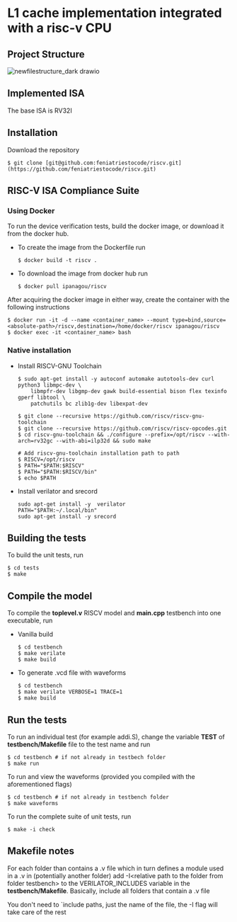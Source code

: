 # L1 cache implementation integrated with a risc-v CPU

## Project Structure
  ![newfilestructure_dark drawio](https://github.com/feniatriestocode/l1-cache-riscv/assets/96126980/063d04ae-3f19-41b6-a2a6-911a1bfe80c3)

## Implemented ISA
The base ISA is RV32I

## Installation
Download the repository
```
$ git clone [git@github.com:feniatriestocode/riscv.git](https://github.com/feniatriestocode/riscv.git)
```

## RISC-V ISA Compliance Suite

### Using Docker
To run the device verification tests, build the docker image, or download it from the docker hub.

* To create the image from the Dockerfile run
	```
	$ docker build -t riscv .
	```

* To download the image from docker hub run
	```
	$ docker pull ipanagou/riscv
	```

After acquiring the docker image in either way, create the container with the following instructions
```
$ docker run -it -d --name <container_name> --mount type=bind,source=<absolute-path>/riscv,destination=/home/docker/riscv ipanagou/riscv
$ docker exec -it <container_name> bash
```

### Native installation

* Install RISCV-GNU Toolchain
	```
	$ sudo apt-get install -y autoconf automake autotools-dev curl python3 libmpc-dev \
		libmpfr-dev libgmp-dev gawk build-essential bison flex texinfo gperf libtool \
		patchutils bc zlib1g-dev libexpat-dev

	$ git clone --recursive https://github.com/riscv/riscv-gnu-toolchain
	$ git clone --recursive https://github.com/riscv/riscv-opcodes.git
	$ cd riscv-gnu-toolchain && ./configure --prefix=/opt/riscv --with-arch=rv32gc --with-abi=ilp32d && sudo make

	# Add riscv-gnu-toolchain installation path to path
	$ RISCV=/opt/riscv
	$ PATH="$PATH:$RISCV"
	$ PATH="$PATH:$RISCV/bin"
	$ echo $PATH
	```

* Install verilator and srecord
	```
	sudo apt-get install -y  verilator
	PATH="$PATH:~/.local/bin"
	sudo apt-get install -y srecord
	```

## Building the tests
To build the unit tests, run 
```
$ cd tests
$ make
```

## Compile the model
To compile the **toplevel.v** RISCV model and **main.cpp** testbench into one executable, run

* Vanilla build
	```
	$ cd testbench
	$ make verilate
	$ make build
	```
* To generate .vcd file with waveforms
	```
	$ cd testbench
	$ make verilate VERBOSE=1 TRACE=1
	$ make build
	```

## Run the tests
To run an individual test (for example addi.S), change the variable **TEST** of **testbench/Makefile** file to the test name and run
```
$ cd testbench # if not already in testbech folder
$ make run
```

To run and view the waveforms (provided you compiled with the aforementioned flags)
```
$ cd testbench # if not already in testbench folder
$ make waveforms
```

To run the complete suite of unit tests, run
```
$ make -i check
```

## Makefile notes
For each folder than contains a .v file which in turn defines a module used in a .v in (potentially another folder) add -I\<relative path to the folder from folder testbench\> to the VERILATOR_INCLUDES variable in the **testbench/Makefile**. Basically, include all folders that contain a .v file

You don't need to `include paths, just the name of the file, the -I flag will take care of the rest
